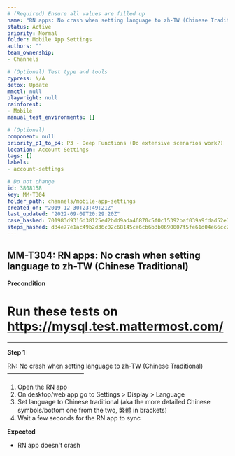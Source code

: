 ```yaml
---
# (Required) Ensure all values are filled up
name: "RN apps: No crash when setting language to zh-TW (Chinese Traditional)"
status: Active
priority: Normal
folder: Mobile App Settings
authors: ""
team_ownership: 
- Channels

# (Optional) Test type and tools
cypress: N/A
detox: Update
mmctl: null
playwright: null
rainforest: 
- Mobile
manual_test_environments: []

# (Optional)
component: null
priority_p1_to_p4: P3 - Deep Functions (Do extensive scenarios work?)
location: Account Settings
tags: []
labels: 
- account-settings

# Do not change
id: 3808158
key: MM-T304
folder_path: channels/mobile-app-settings
created_on: "2019-12-30T23:49:21Z"
last_updated: "2022-09-09T20:29:20Z"
case_hashed: 701983d9316d38125ed2bdd9ada46870c5f0c15392baf039a9fdad52e799309fda5eef0d4f1f1fabb6f2a2e490b512b3
steps_hashed: d34e77e1ac49b2d36c02c68145ca6cb6b3b0690007f5fe61d04e66cc212fe98e97a7c07fcb4b1f03f931b31d6e3945d6
---
```


## MM-T304: RN apps: No crash when setting language to zh-TW (Chinese Traditional)

**Precondition**

# Run these tests on <https://mysql.test.mattermost.com/>

---

**Step 1**

RN: No crash when setting language to zh-TW (Chinese Traditional)\
–––––––––––––––––––––––––

1. Open the RN app
2. On desktop/web app go to Settings > Display > Language
3. Set language to Chinese traditional (aka the more detailed Chinese symbols/bottom one from the two, 繁體 in brackets)
4. Wait a few seconds for the RN app to sync

**Expected**

- RN app doesn't crash
